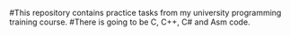 #This repository contains practice tasks from my university programming training course.
#There is going to be C, C++, C# and Asm code.
